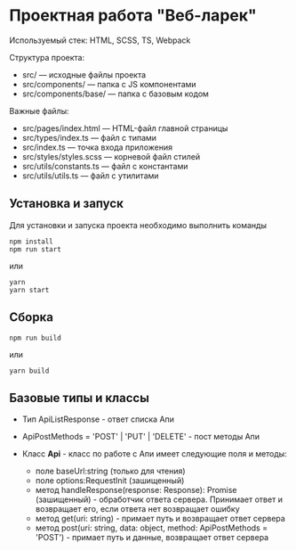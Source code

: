 # Проектная работа "Веб-ларек"

Используемый стек: HTML, SCSS, TS, Webpack

Структура проекта:
- src/ — исходные файлы проекта
- src/components/ — папка с JS компонентами
- src/components/base/ — папка с базовым кодом

Важные файлы:
- src/pages/index.html — HTML-файл главной страницы
- src/types/index.ts — файл с типами
- src/index.ts — точка входа приложения
- src/styles/styles.scss — корневой файл стилей
- src/utils/constants.ts — файл с константами
- src/utils/utils.ts — файл с утилитами

## Установка и запуск
Для установки и запуска проекта необходимо выполнить команды

```
npm install
npm run start
```

или

```
yarn
yarn start
```
## Сборка

```
npm run build
```

или

```
yarn build
```
## Базовые типы и классы

- Тип ApiListResponse<Type> - ответ списка Апи
- ApiPostMethods = 'POST' | 'PUT' | 'DELETE' - пост методы Апи

- Класс **Api** - класс по работе с Апи имеет следующие поля и методы:
  - поле baseUrl:string (только для чтения)
  - поле options:RequestInit (зашищенный) 
  - метод handleResponse(response: Response): Promise<object> (зашищенный) - обработчик ответа сервера. Принимает ответ и возвращает его, если ответа нет возвращает ошибку
  - метод get(uri: string) - примает путь и возвращает ответ сервера
  - метод post(uri: string, data: object, method: ApiPostMethods = 'POST') - примает путь и данные, возвращает ответ сервера


```tsx





